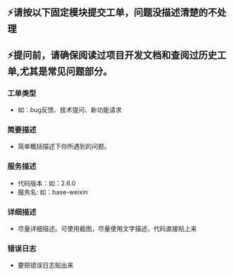 ## ⚡请按以下固定模块提交工单，问题没描述清楚的不处理
## ⚡提问前，请确保阅读过项目开发文档和查阅过历史工单,尤其是常见问题部分。

### 工单类型
* 如：bug反馈、技术提问、新功能请求

### 简要描述
* 简单概括描述下你所遇到的问题。

### 服务描述
* 代码版本：如：2.6.0
* 服务名: 如：base-weixin

### 详细描述
* 尽量详细描述。可使用截图，尽量使用文字描述，代码直接贴上来

### 错误日志
* 要把错误日志贴出来
